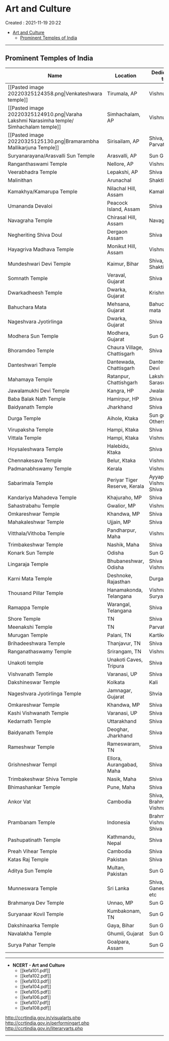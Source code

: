 # Art and Culture

Created : 2021-11-19 20:22

- [Art and Culture](#art-and-culture)
	- [Prominent Temples of India](#prominent-temples-of-india)

---

## Prominent Temples of India

| Name                                                                                     | Location                      | Dedicated to                | Description |
| ---------------------------------------------------------------------------------------- | ----------------------------- | --------------------------- | ----------- |
| [[Pasted image 20220325124358.png\|Venkateshwara temple]]                                | Tirumala, AP                  | Vishnu                      |             |
| [[Pasted image 20220325124910.png\|Varaha Lakshmi Narasimha temple/ Simhachalam temple]] | Simhachalam, AP               | Vishnu                      |             |
| [[Pasted image 20220325125130.png\|Bramarambha Mallikarjuna Temple]]                     | Sirisailam, AP                | Shiva, Parvati              |             |
| Suryanarayana/Arasvalli Sun Temple                                                       | Arasvalli, AP                 | Sun God                     |             |
| Ranganthaswami Temple                                                                    | Nellore, AP                   | Vishnu                      |             |
| Veerabhadra Temple                                                                       | Lepakshi, AP                  | Shiva                       |             |
| Malinithan                                                                               | Arunachal                     | Shakti                      |             |
| Kamakhya/Kamarupa Temple                                                                 | Nilachal Hill, Assam          | Kamakhya                    |             |
| Umananda Devaloi                                                                         | Peacock Island, Assam         | Shiva                       |             |
| Navagraha Temple                                                                         | Chirasal Hill, Assam          | Navagraha                   |             |
| Negheriting Shiva Doul                                                                   | Dergaon Assam                 | Shiva                       |             |
| Hayagriva Madhava Temple                                                                 | Monikut Hill, Assam           | Vishnu                      |             |
| Mundeshwari Devi Temple                                                                  | Kaimur, Bihar                 | Shiva, Shakti               |             |
| Somnath Temple                                                                           | Veraval, Gujarat              | Shiva                       |             |
| Dwarkadheesh Temple                                                                      | Dwarka, Gujarat               | Krishna                     |             |
| Bahuchara Mata                                                                           | Mehsana, Gujarat              | Bahuchara mata              |             |
| Nageshvara Jyotirlinga                                                                   | Dwarka, Gujarat               | Shiva                       |             |
| Modhera Sun Temple                                                                       | Modhera, Gujarat              | Sun God                     |             |
| Bhoramdeo Temple                                                                         | Chaura Village, Chattisgarh   | Shiva                       |             |
| Danteshwari Temple                                                                       | Dantewada, Chattisgarh        | Danteshwari Devi            |             |
| Mahamaya Temple                                                                          | Ratanpur, Chattishgarh        | Lakshmi, Saraswati          |             |
| Jawalamukhi Devi Temple                                                                  | Kangra, HP                    | Jwalamukhi                  |             |
| Baba Balak Nath Temple                                                                   | Hamirpur, HP                  | Shiva                       |             |
| Baidyanath Temple                                                                        | Jharkhand                     | Shiva                       |             |
| Durga Temple                                                                             | Aihole, Ktaka                 | Sun god, Others too         |             |
| Virupaksha Temple                                                                        | Hampi, Ktaka                  | Shiva                       |             |
| Vittala Temple                                                                           | Hampi, Ktaka                  | Vishnu                      |             |
| Hoysaleshwara Temple                                                                     | Halebidu, Ktaka               | Shiva                       |             |
| Chennakesava Temple                                                                      | Belur, Ktaka                  | Vishnu                      |             |
| Padmanabhswamy Temple                                                                    | Kerala                        | Vishnu                      |             |
| Sabarimala Temple                                                                        | Periyar Tiger Reserve, Kerala | Ayyappan - Vishnu and Shiva |             |
| Kandariya Mahadeva Temple                                                                | Khajuraho, MP                 | Shiva                       |             |
| Sahastrabahu Temple                                                                      | Gwalior, MP                   | Vishnu                      |             |
| Omkareshwar Temple                                                                       | Khandwa, MP                   | Shiva                       |             |
| Mahakaleshwar Temple                                                                     | Ujjain, MP                    | Shiva                       |             |
| Vitthala/Vithoba Temple                                                                  | Pandharpur, Maha              | Vishnu                      |             |
| Trimbakeshwar Temple                                                                     | Nashik, Maha                  | Shiva                       |             |
| Konark Sun Temple                                                                        | Odisha                        | Sun God                     |             |
| Lingaraja Temple                                                                         | Bhubaneshwar, Odisha          | Shiva and Vishnu            |             |
| Karni Mata Temple                                                                        | Deshnoke, Rajasthan           | Durga                       |             |
| Thousand Pillar Temple                                                                   | Hanamakonda, Telangana        | Vishnu and Surya            |             |
| Ramappa Temple                                                                           | Warangal, Telangana           | Shiva                       |             |
| Shore Temple                                                                             | TN                            | Shiva                       |             |
| Meenakshi Temple                                                                         | TN                            | Parvati                     |             |
| Murugan Temple                                                                           | Palani, TN                    | Kartikeya                   |             |
| Brihadeeshwara Temple                                                                    | Thanjavur, TN                 | Shiva                       |             |
| Ranganathaswamy Temple                                                                   | Srirangam, TN                 | Vishnu                      |             |
| Unakoti temple                                                                           | Unakoti Caves, Tripura        | Shiva                       |             |
| Vishvanath Temple                                                                        | Varanasi, UP                  | Shiva                       |             |
| Dakshineswar Temple                                                                      | Kolkata                       | Kali                        |             |
| Nageshvara Jyotirlinga Temple                                                            | Jamnagar, Gujarat             | Shvia                       |             |
| Omkareshwar Temple                                                                       | Khandwa, MP                   | Shiva                       |             |
| Kashi Vishwanath Temple                                                                  | Varanasi, UP                  | Shiva                       |             |
| Kedarnath Temple                                                                         | Uttarakhand                   | Shiva                       |             |
| Baidyanath Temple                                                                        | Deoghar, Jharkhand            | Shiva                       |             |
| Rameshwar Temple                                                                         | Rameswaram, TN                | Shiva                       |             |
| Grishneshwar Templ                                                                       | Ellora, Aurangabad, Maha      | Shiva                       |             |
| Trimbakeshwar Shiva Temple                                                               | Nasik, Maha                   | Shiva                       |             |
| Bhimashankar Temple                                                                      | Pune, Maha                    | Shiva                       |             |
| Ankor Vat                                                                                | Cambodia                      | Shiva, Brahma, Vishnu       |             |
| Prambanam Temple                                                                         | Indonesia                     | Brahma, Vishnu, Shiva       |             |
| Pashupatinath Temple                                                                     | Kathmandu, Nepal              | Shiva                       |             |
| Preah Vihear Temple                                                                      | Cambodia                      | Shiva                       |             |
| Katas Raj Temple                                                                         | Pakistan                      | Shiva                       |             |
| Aditya Sun Temple                                                                        | Multan, Pakistan              | Sun God                     |             |
| Munneswara Temple                                                                        | Sri Lanka                     | Shiva, Ganesh, Kali etc     |             |
| Brahmanya Dev Temple                                                                     | Unnao, MP                     | Sun God                     |             |
| Suryanaar Kovil Temple                                                                   | Kumbakonam, TN                | Sun God                     |             |
| Dakshinaarka Temple                                                                      | Gaya, Bihar                   | Sun God                     |             |
| Navalakha Temple                                                                         | Ghumli, Gujarat               | Sun God                     |             |
| Surya Pahar Temple                                                                       | Goalpara, Assam               | Sun God                     |             |

---
- **NCERT - Art and Culture**
	- [[kefa101.pdf]]
	- [[kefa102.pdf]]
	- [[kefa103.pdf]]
	- [[kefa104.pdf]]
	- [[kefa105.pdf]]
	- [[kefa106.pdf]]
	- [[kefa107.pdf]]
	- [[kefa108.pdf]]

<http://ccrtindia.gov.in/visualarts.php>
<http://ccrtindia.gov.in/performingart.php>
<http://ccrtindia.gov.in/literaryarts.php>

---
